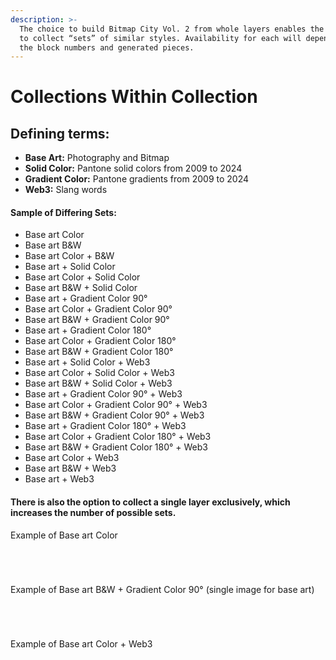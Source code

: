 ```yaml
---
description: >-
  The choice to build Bitmap City Vol. 2 from whole layers enables the ability
  to collect “sets” of similar styles. Availability for each will depend upon
  the block numbers and generated pieces.
---
```


# Collections Within Collection

## Defining terms:

* **Base Art:** Photography and Bitmap
* **Solid Color:** Pantone solid colors from 2009 to 2024
* **Gradient Color:** Pantone gradients from 2009 to 2024
* **Web3:** Slang words

#### Sample of Differing Sets:

* Base art Color
* Base art B\&W
* Base art Color + B\&W
* Base art + Solid Color
* Base art Color + Solid Color
* Base art B\&W + Solid Color
* Base art + Gradient Color 90°
* Base art Color + Gradient Color 90°
* Base art B\&W + Gradient Color 90°
* Base art + Gradient Color 180°
* Base art Color + Gradient Color 180°
* Base art B\&W + Gradient Color 180°
* Base art + Solid Color + Web3
* Base art Color + Solid Color + Web3
* Base art B\&W + Solid Color + Web3
* Base art + Gradient Color 90° + Web3
* Base art Color + Gradient Color 90° + Web3
* Base art B\&W + Gradient Color 90° + Web3
* Base art + Gradient Color 180° + Web3
* Base art Color + Gradient Color 180° + Web3
* Base art B\&W + Gradient Color 180° + Web3
* Base art Color + Web3
* Base art B\&W + Web3
* Base art + Web3

#### There is also the option to collect a single layer exclusively, which increases the number of possible sets.



Example of Base art Color

<div>

<figure><img src=".gitbook/assets/516885 copy.jpg" alt=""><figcaption></figcaption></figure>

 

<figure><img src=".gitbook/assets/803550 copy.jpg" alt=""><figcaption></figcaption></figure>

 

<figure><img src=".gitbook/assets/804457 copy.jpg" alt=""><figcaption></figcaption></figure>

 

<figure><img src=".gitbook/assets/805115 copy.jpg" alt=""><figcaption></figcaption></figure>

</div>

Example of Base art B\&W + Gradient Color 90° (single image for base art)

<div>

<figure><img src=".gitbook/assets/1.jpg" alt=""><figcaption></figcaption></figure>

 

<figure><img src=".gitbook/assets/2.jpg" alt=""><figcaption></figcaption></figure>

 

<figure><img src=".gitbook/assets/3.jpg" alt=""><figcaption></figcaption></figure>

 

<figure><img src=".gitbook/assets/4.jpg" alt=""><figcaption></figcaption></figure>

</div>

Example of Base art Color + Web3

<div>

<figure><img src=".gitbook/assets/BRRR.jpg" alt=""><figcaption></figcaption></figure>

 

<figure><img src=".gitbook/assets/MOON.jpg" alt=""><figcaption></figcaption></figure>

 

<figure><img src=".gitbook/assets/REKT.jpg" alt=""><figcaption></figcaption></figure>

 

<figure><img src=".gitbook/assets/WAGMI.jpg" alt=""><figcaption></figcaption></figure>

</div>

